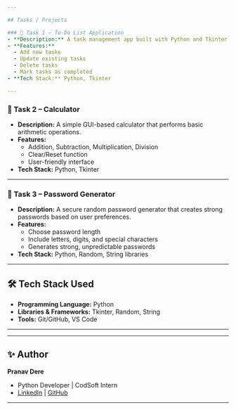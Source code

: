 ```yaml
---

## Tasks / Projects  

### 🔹 Task 1 – To-Do List Application  
- **Description:** A task management app built with Python and Tkinter that allows users to add, update, delete, and track tasks efficiently.  
- **Features:**  
  - Add new tasks  
  - Update existing tasks  
  - Delete tasks  
  - Mark tasks as completed  
- **Tech Stack:** Python, Tkinter  

---
```


### 🔹 Task 2 – Calculator  
- **Description:** A simple GUI-based calculator that performs basic arithmetic operations.  
- **Features:**  
  - Addition, Subtraction, Multiplication, Division  
  - Clear/Reset function  
  - User-friendly interface  
- **Tech Stack:** Python, Tkinter  

---

### 🔹 Task 3 – Password Generator  
- **Description:** A secure random password generator that creates strong passwords based on user preferences.  
- **Features:**  
  - Choose password length  
  - Include letters, digits, and special characters  
  - Generates strong, unpredictable passwords  
- **Tech Stack:** Python, Random, String libraries  

---

## 🛠️ Tech Stack Used  
- **Programming Language:** Python  
- **Libraries & Frameworks:** Tkinter, Random, String  
- **Tools:** Git/GitHub, VS Code  

---
---

## ✨ Author  
**Pranav Dere**  
- Python Developer | CodSoft Intern  
- [LinkedIn](https://linkedin.com/pranavdere19) | [GitHub](https://github.com/pranavdere19/)  

---
